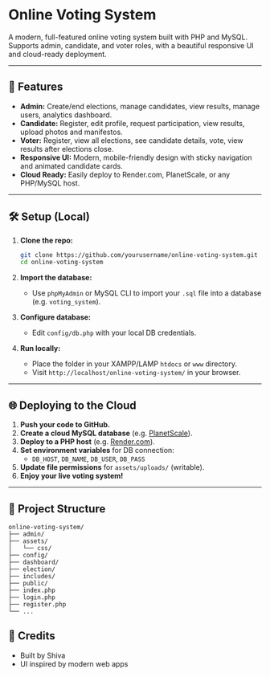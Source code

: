 # Online Voting System

A modern, full-featured online voting system built with PHP and MySQL.
Supports admin, candidate, and voter roles, with a beautiful responsive UI and cloud-ready deployment.

---

## 🚀 Features

- **Admin:** Create/end elections, manage candidates, view results, manage users, analytics dashboard.
- **Candidate:** Register, edit profile, request participation, view results, upload photos and manifestos.
- **Voter:** Register, view all elections, see candidate details, vote, view results after elections close.
- **Responsive UI:** Modern, mobile-friendly design with sticky navigation and animated candidate cards.
- **Cloud Ready:** Easily deploy to Render.com, PlanetScale, or any PHP/MySQL host.

---

## 🛠️ Setup (Local)

1. **Clone the repo:**
   ```sh
   git clone https://github.com/yourusername/online-voting-system.git
   cd online-voting-system
   ```

2. **Import the database:**
   - Use `phpMyAdmin` or MySQL CLI to import your `.sql` file into a database (e.g. `voting_system`).

3. **Configure database:**
   - Edit `config/db.php` with your local DB credentials.

4. **Run locally:**
   - Place the folder in your XAMPP/LAMP `htdocs` or `www` directory.
   - Visit `http://localhost/online-voting-system/` in your browser.

---

## 🌐 Deploying to the Cloud

1. **Push your code to GitHub.**
2. **Create a cloud MySQL database** (e.g. [PlanetScale](https://planetscale.com/)).
3. **Deploy to a PHP host** (e.g. [Render.com](https://render.com/docs/deploy-php)).
4. **Set environment variables** for DB connection:
   - `DB_HOST`, `DB_NAME`, `DB_USER`, `DB_PASS`
5. **Update file permissions** for `assets/uploads/` (writable).
6. **Enjoy your live voting system!**

---

## 📁 Project Structure

```
online-voting-system/
├── admin/
├── assets/
│   └── css/
├── config/
├── dashboard/
├── election/
├── includes/
├── public/
├── index.php
├── login.php
├── register.php
└── ...
```


## 🙏 Credits

- Built by Shiva
- UI inspired by modern web apps 
